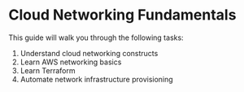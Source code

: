 # Cloud Networking Fundamentals

This guide will walk you through the following tasks:
1. Understand cloud networking constructs
2. Learn AWS networking basics
3. Learn Terraform
4. Automate network infrastructure provisioning